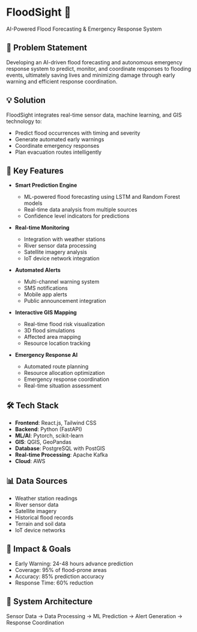 # FloodSight 🌊
AI-Powered Flood Forecasting & Emergency Response System

## 🎯 Problem Statement
Developing an AI-driven flood forecasting and autonomous emergency response system to predict, monitor, and coordinate responses to flooding events, ultimately saving lives and minimizing damage through early warning and efficient response coordination.

## 💡 Solution
FloodSight integrates real-time sensor data, machine learning, and GIS technology to:
- Predict flood occurrences with timing and severity
- Generate automated early warnings
- Coordinate emergency responses
- Plan evacuation routes intelligently

## 🚀 Key Features
- **Smart Prediction Engine**
  - ML-powered flood forecasting using LSTM and Random Forest models
  - Real-time data analysis from multiple sources
  - Confidence level indicators for predictions

- **Real-time Monitoring**
  - Integration with weather stations
  - River sensor data processing
  - Satellite imagery analysis
  - IoT device network integration

- **Automated Alerts**
  - Multi-channel warning system
  - SMS notifications
  - Mobile app alerts
  - Public announcement integration

- **Interactive GIS Mapping**
  - Real-time flood risk visualization
  - 3D flood simulations
  - Affected area mapping
  - Resource location tracking

- **Emergency Response AI**
  - Automated route planning
  - Resource allocation optimization
  - Emergency response coordination
  - Real-time situation assessment

## 🛠️ Tech Stack
- **Frontend**: React.js, Tailwind CSS
- **Backend**: Python (FastAPI)
- **ML/AI**: Pytorch, scikit-learn
- **GIS**: QGIS, GeoPandas
- **Database**: PostgreSQL with PostGIS
- **Real-time Processing**: Apache Kafka
- **Cloud**: AWS

## 📊 Data Sources
- Weather station readings
- River sensor data
- Satellite imagery
- Historical flood records
- Terrain and soil data
- IoT device networks

## 🎯 Impact & Goals
- Early Warning: 24-48 hours advance prediction
- Coverage: 95% of flood-prone areas
- Accuracy: 85% prediction accuracy
- Response Time: 60% reduction

## 🔄 System Architecture
Sensor Data → Data Processing → ML Prediction → Alert Generation → Response Coordination

